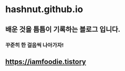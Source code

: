 # hashnut.github.io

## 배운 것을 틈틈이 기록하는 블로그 입니다.

### 꾸준히 한 걸음씩 나아가자!

## https://iamfoodie.tistory 
